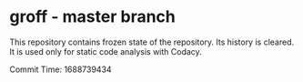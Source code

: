 # groff - master branch

This repository contains frozen state of the repository.
Its history is cleared. It is used only for static code
analysis with Codacy.

Commit Time: 1688739434